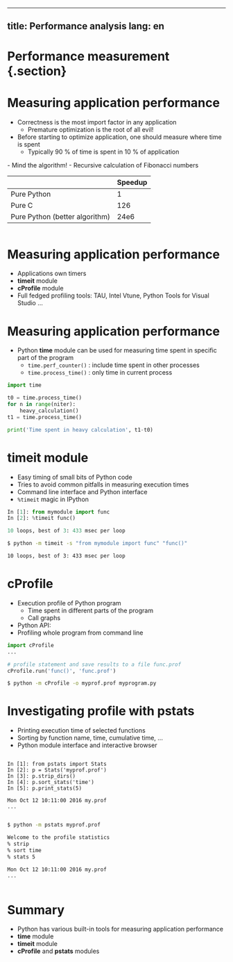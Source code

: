 <!--
SPDX-FileCopyrightText: 2019 CSC - IT Center for Science Ltd. <www.csc.fi>

SPDX-License-Identifier: CC-BY-NC-SA-4.0
-->

---
title:  Performance analysis
lang:   en
---

# Performance measurement {.section}

# Measuring application performance

- Correctness is the most import factor in any application
    - Premature optimization is the root of all evil\!
- Before starting to optimize application, one should measure where time is
  spent
    - Typically 90 % of time is spent in 10 % of application

<div class=column>
- Mind the algorithm!
    - Recursive calculation of Fibonacci numbers
</div>

<div class=column>

<small>

|                                |   Speedup |
|--------------------------------|-----------|
| Pure Python                    | 1         |
| Pure C                         | 126       |
| Pure Python (better algorithm) | 24e6      |

</small>

</div>



# Measuring application performance

- Applications own timers
- **timeit** module
- **cProfile** module
- Full fedged profiling tools: TAU, Intel Vtune, Python Tools for Visual
  Studio ...


# Measuring application performance

- Python **time** module can be used for measuring time spent in specific
  part of the program
    - `time.perf_counter()` : include time spent in other processes
	- `time.process_time()` : only time in current process

```python
import time

t0 = time.process_time()
for n in range(niter):
    heavy_calculation()
t1 = time.process_time()

print('Time spent in heavy calculation', t1-t0)
```


# timeit module

- Easy timing of small bits of Python code
- Tries to avoid common pitfalls in measuring execution times
- Command line interface and Python interface
- `%timeit` magic in IPython

```python
In [1]: from mymodule import func
In [2]: %timeit func()

10 loops, best of 3: 433 msec per loop
```
```bash
$ python -m timeit -s "from mymodule import func" "func()"

10 loops, best of 3: 433 msec per loop
```


# cProfile

- Execution profile of Python program
    - Time spent in different parts of the program
    - Call graphs
- Python API:
- Profiling whole program from command line

```python
import cProfile
...

# profile statement and save results to a file func.prof
cProfile.run('func()', 'func.prof')
```
```bash
$ python -m cProfile -o myprof.prof myprogram.py
```


# Investigating profile with pstats

- Printing execution time of selected functions
- Sorting by function name, time, cumulative time, ...
- Python module interface and interactive browser

<div class="column">

```
In [1]: from pstats import Stats
In [2]: p = Stats('myprof.prof')
In [3]: p.strip_dirs()
In [4]: p.sort_stats('time')
In [5]: p.print_stats(5)

Mon Oct 12 10:11:00 2016 my.prof
...
```

</div>
<div class="column">

```bash
$ python -m pstats myprof.prof

Welcome to the profile statistics
% strip
% sort time
% stats 5

Mon Oct 12 10:11:00 2016 my.prof
...
```

</div>


# Summary

- Python has various built-in tools for measuring application performance
- **time** module
- **timeit** module
- **cProfile** and **pstats** modules
